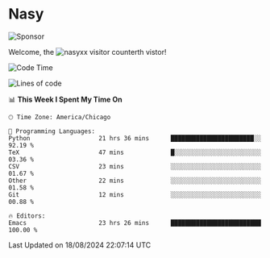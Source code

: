 # Nasy

<!--
<p align="center">
<img height="200" src="https://github-readme-stats.vercel.app/api?username=nasyxx&count_private=true&show_icons=true&theme=dracula&include_all_commits=true"/>
<img height="200" src="https://github-readme-stats.vercel.app/api/top-langs/?username=nasyxx&theme=dracula&hide=html,jupyter+notebook&count_private=true&show_icons=true"/>
</p>

  
----------------
-->

![Sponsor](https://img.shields.io/static/v1.svg?label=Sponsor&message=%E2%9D%A4&logo=GitHub&style=flat&color=pink)
 
Welcome, the ![nasyxx visitor counter](https://count.getloli.com/get/@nasyxx?theme=rule34)th vistor!
 
<!--START_SECTION:waka-->
![Code Time](http://img.shields.io/badge/Code%20Time-4%2C589%20hrs%207%20mins-blue)

![Lines of code](https://img.shields.io/badge/From%20Hello%20World%20I%27ve%20Written-5.9%20million%20lines%20of%20code-blue)

📊 **This Week I Spent My Time On** 

```text
🕑︎ Time Zone: America/Chicago

💬 Programming Languages: 
Python                   21 hrs 36 mins      ███████████████████████░░   92.19 % 
TeX                      47 mins             █░░░░░░░░░░░░░░░░░░░░░░░░   03.36 % 
CSV                      23 mins             ░░░░░░░░░░░░░░░░░░░░░░░░░   01.67 % 
Other                    22 mins             ░░░░░░░░░░░░░░░░░░░░░░░░░   01.58 % 
Git                      12 mins             ░░░░░░░░░░░░░░░░░░░░░░░░░   00.88 % 

🔥 Editors: 
Emacs                    23 hrs 26 mins      █████████████████████████   100.00 % 
```


 Last Updated on 18/08/2024 22:07:14 UTC
<!--END_SECTION:waka-->

<!-- ![visitors](https://visitor-badge.laobi.icu/badge?page_id=nasyxx.nasyxx) -->
